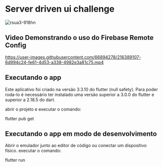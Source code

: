 # Server driven ui challenge

![rsua3-918hn](https://user-images.githubusercontent.com/66894278/215932035-47a72768-94a3-42c0-98bd-c43c9e26ede1.gif)

## Video Demonstrando o uso do Firebase Remote Config

https://user-images.githubusercontent.com/66894278/216389107-6d994c24-fe61-4d53-a338-4982e3a81c75.mp4

## Executando o app

Este aplicativo foi criado na versão 3.3.10 do flutter (null safety).
Para poder roda-lo é necessário ter instalado uma versão superior a 3.0.0 do flutter e 
superior a 2.18.5 do dart.

abrir o projeto e executar o comando:

flutter pub get

## Executando o app em modo de desenvolvimento

Abrir o emulador junto ao editor de código ou conectar um dispositivo físico.
executar o comando:

flutter run





